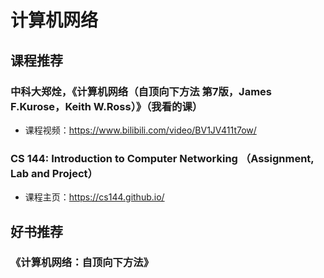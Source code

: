 # 计算机网络

## 课程推荐

### 中科大郑烇，《计算机网络（自顶向下方法 第7版，James F.Kurose，Keith W.Ross）》（我看的课）
- 课程视频：https://www.bilibili.com/video/BV1JV411t7ow/

### CS 144: Introduction to Computer Networking （Assignment, Lab and Project）
- 课程主页：https://cs144.github.io/

## 好书推荐

### 《计算机网络：自顶向下方法》
